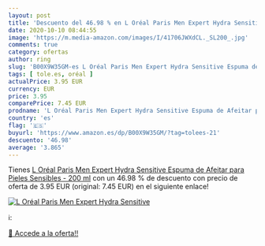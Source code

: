 ```yaml
---
layout: post
title: 'Descuento del 46.98 % en L Oréal Paris Men Expert Hydra Sensitive'
date: 2020-10-10 08:44:55
image: 'https://m.media-amazon.com/images/I/41706JWXdCL._SL200_.jpg'
comments: true
category: ofertas
author: ring
slug: 'B00X9W35GM-es L Oréal Paris Men Expert Hydra Sensitive Espuma de Afeitar...'
tags: [ tole.es, oréal ]
actualPrice: 3.95 EUR
currency: EUR
price: 3.95
comparePrice: 7.45 EUR
prodname: 'L Oréal Paris Men Expert Hydra Sensitive Espuma de Afeitar para Pieles Sensibles - 200 ml'
country: 'es'
flag: '🇪🇸'
buyurl: 'https://www.amazon.es/dp/B00X9W35GM/?tag=tolees-21'
descuento: '46.98'
average: '3.865'
---
```


Tienes [L Oréal Paris Men Expert Hydra Sensitive Espuma de Afeitar para Pieles Sensibles - 200 ml](https://www.amazon.es/dp/B00X9W35GM/?tag=tolees-21) con un 46.98 % de descuento con precio de oferta de 3.95 EUR (original: 7.45 EUR) en el siguiente enlace!

[![L Oréal Paris Men Expert Hydra Sensitive](https://m.media-amazon.com/images/I/41706JWXdCL._SL200_.jpg)](https://www.amazon.es/dp/B00X9W35GM/?tag=tolees-21)

ℹ️:


[🛒 Accede a la oferta!!](https://www.amazon.es/dp/B00X9W35GM/?tag=tolees-21)
